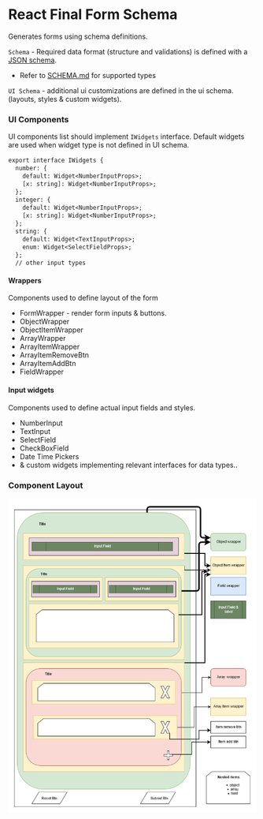 # React Final Form Schema

Generates forms using schema definitions.

`Schema` - Required data format (structure and validations) is defined with a [JSON schema][json-schema].

- Refer to [SCHEMA.md](schema.md) for supported types

`UI Schema` - additional ui customizations are defined in the ui schema. (layouts, styles & custom widgets).

### UI Components

UI components list should implement `IWidgets` interface.
Default widgets are used when widget type is not defined in UI schema.

```
export interface IWidgets {
  number: {
    default: Widget<NumberInputProps>;
    [x: string]: Widget<NumberInputProps>;
  };
  integer: {
    default: Widget<NumberInputProps>;
    [x: string]: Widget<NumberInputProps>;
  };
  string: {
    default: Widget<TextInputProps>;
    enum: Widget<SelectFieldProps>;
  };
  // other input types
```

#### Wrappers

Components used to define layout of the form

- FormWrapper - render form inputs & buttons.
- ObjectWrapper
- ObjectItemWrapper
- ArrayWrapper
- ArrayItemWrapper
- ArrayItemRemoveBtn
- ArrayItemAddBtn
- FieldWrapper

#### Input widgets

Components used to define actual input fields and styles.

- NumberInput
- TextInput
- SelectField
- CheckBoxField
- Date Time Pickers
- & custom widgets implementing relevant interfaces for data types..

### Component Layout

![alt text][layout-diagram]

[layout-diagram]: https://github.com/ChathurangaKCD/react-final-form-schema/raw/master/layout/Form%20Layout.png 'Component Layout'
[json-schema]: https://json-schema.org/understanding-json-schema/
